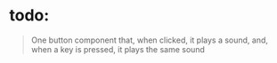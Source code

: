 # todo:
>One button component that, when clicked, it plays a sound, and, when a key is pressed, it plays the same sound